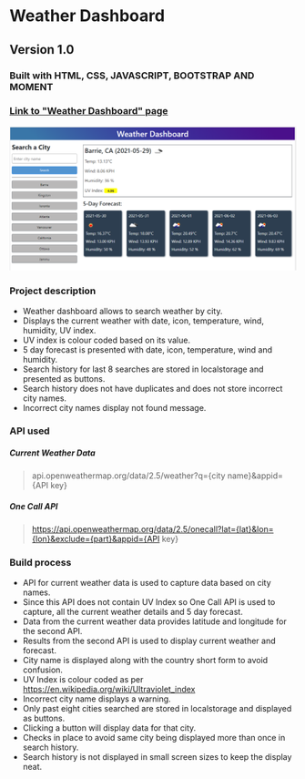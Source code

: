 # Weather Dashboard
## Version 1.0
### Built with HTML, CSS, JAVASCRIPT, BOOTSTRAP AND MOMENT
### [Link to "Weather Dashboard" page](https://jamwalab.github.io/weather-dashboard/)

![Preview](./assets/img/preview1.PNG)

### Project description
* Weather dashboard allows to search weather by city.
* Displays the current weather with date, icon, temperature, wind, humidity, UV index.
* UV index is colour coded based on its value.
* 5 day forecast is presented with date, icon, temperature, wind and humidity.
* Search history for last 8 searches are stored in localstorage and presented as buttons.
* Search history does not have duplicates and does not store incorrect city names.
* Incorrect city names display not found message.

### API used
##### Current Weather Data
>api.openweathermap.org/data/2.5/weather?q={city name}&appid={API key}
##### One Call API
>https://api.openweathermap.org/data/2.5/onecall?lat={lat}&lon={lon}&exclude={part}&appid={API key}

### Build process
* API for current weather data is used to capture data based on city names.
* Since this API does not contain UV Index so One Call API is used to capture, all the current weather details and 5 day forecast.
* Data from the current weather data provides latitude and longitude for the second API.
* Results from the second API is used to display current weather and forecast.
* City name is displayed along with the country short form to avoid confusion.
* UV Index is colour coded as per https://en.wikipedia.org/wiki/Ultraviolet_index
* Incorrect city name displays a warning.
* Only past eight cities searched are stored in localstorage and displayed as buttons.
* Clicking a button will display data for that city.
* Checks in place to avoid same city being displayed more than once in search history.
* Search history is not displayed in small screen sizes to keep the display neat.